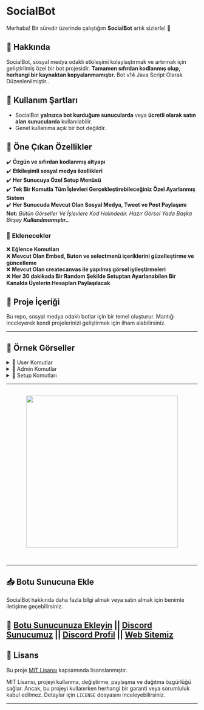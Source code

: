 # **SocialBot**  

Merhaba! Bir süredir üzerinde çalıştığım **SocialBot** artık sizlerle! 🎉  

## 📌 **Hakkında**  
SocialBot, sosyal medya odaklı etkileşimi kolaylaştırmak ve artırmak için geliştirilmiş özel bir bot projesidir. **Tamamen sıfırdan kodlanmış olup, herhangi bir kaynaktan kopyalanmamıştır.**  Bot v14 Java Script Olarak Düzenlenilmiştir..

## 📜 **Kullanım Şartları**  
- SocialBot **yalnızca bot kurduğum sunucularda** veya **ücretli olarak satın alan sunucularda** kullanılabilir.  
- Genel kullanıma açık bir bot değildir.  

## 🚀 **Öne Çıkan Özellikler**  
✔️ **Özgün ve sıfırdan kodlanmış altyapı**  
✔️ **Etkileşimli sosyal medya özellikleri**  
✔️ **Her Sunucuya Özel Setup Menüsü**  
✔️ **Tek Bir Komutla Tüm İşlevleri Gerçekleştirebileceğiniz Özel Ayarlanmış Sistem**  
✔️ **Her Sunucuda Mevcut Olan Sosyal Medya, Tweet ve Post Paylaşımı**  
**Not:** *Bütün Görseller Ve İşlevlere Kod Halindedir. Hazır Görsel Yada Başka Birşey **Kullanılmamıştır..*** 

### 📌 **Eklenecekler**
❌ **Eğlence Komutları**  
❌ **Mevcut Olan Embed, Buton ve selectmenü içeriklerini güzelleştirme ve güncelleme**  
❌ **Mevcut Olan createcanvas ile yapılmış görsel iyileştirmeleri**  
❌ **Her 30 dakikada Bir Random Şekilde Setuptan Ayarlanabilen Bir Kanalda Üyelerin Hesapları Paylaşılacak** 

## 📂 **Proje İçeriği**  
Bu repo, sosyal medya odaklı botlar için bir temel oluşturur. Mantığı inceleyerek kendi projelerinizi geliştirmek için ilham alabilirsiniz.  

---

## 📸 **Örnek Görseller**  

<details>
  <summary>📌 User Komutlar</summary>
  
![image](https://github.com/user-attachments/assets/7b917569-0c0a-4b21-88fc-57efd0746f40)
![image](https://github.com/user-attachments/assets/ee9ef3f3-0adf-4dee-8ab0-7d5fd2155bef)
![image](https://github.com/user-attachments/assets/d20f7983-a214-43b3-af94-9cea4cd888da)

Tek Bir Komutla Tüm İşlevleri Gerçekleştirebiliyorsunuz..( Hem Görsel Hemde Butonlar Anlık Değişime Uğruyorlar.. )

![image](https://github.com/user-attachments/assets/016e2cc9-58c1-4811-988c-11739d187cbb)
![image](https://github.com/user-attachments/assets/c90605b9-8cdb-4d15-911d-2bf686f1f767)


![image](https://github.com/user-attachments/assets/8d95c174-b8a0-4f57-b2f8-fd0f59915353)
![image](https://github.com/user-attachments/assets/ce5a6d4e-839f-445a-8ac7-3a98bdc26303)
![image](https://github.com/user-attachments/assets/011826c0-8cfe-4947-8402-5cdeb75a0a13)

Üyenin Bulunduğu Sunucularda Eğer Botumuz Bulunuyorsa O Sunucuların Hepsinde Post Paylaşımı Mevcut Oluyor Ve Bununla Da Tüm Sunucularda Gözüken Postunuz ve Hesabınız Gözüküyor..


</details>

<details>
  <summary>📌 Admin Komutlar</summary>

![image](https://github.com/user-attachments/assets/abd2aa65-8eb6-40e6-8325-cbdc83912969)
![image](https://github.com/user-attachments/assets/c4933098-2ee5-45d7-8f2b-504e044981d9)
![image](https://github.com/user-attachments/assets/596ca619-8599-43b1-8d72-4891dbcf824b)
![image](https://github.com/user-attachments/assets/7d641616-4f33-41f2-9247-0d83b5b9c306)


</details>

<details>
  <summary>📌 Setup Komutları</summary>

![image](https://github.com/user-attachments/assets/ee0fc231-89b2-408b-927b-2a7891a6234e)
![image](https://github.com/user-attachments/assets/4157b1dc-909a-4cae-8345-1e08ba937673)
![image](https://github.com/user-attachments/assets/2918be69-b9a2-459e-a5c9-2ad4d196ecc1)
![image](https://github.com/user-attachments/assets/c64986f3-3611-4205-ac04-13501b7031dc)
![image](https://github.com/user-attachments/assets/225e4f31-672c-4ad9-a1a4-21142faa1ff1)


![image](https://github.com/user-attachments/assets/8972ae05-0a4c-4b8d-be49-7c8df3cd0ea7)
 

</details>

---

<h2 align="center">
 <a href="https://discord.com/users/332973153531985930"><img  width="400px" src="https://lanyard.kyrie25.me/api/332973153531985930?showBanner=animated&waveColor=transparent&bannerFilter=brightness(0.8)%20blur(2px)"></a>
<br> </br>

---

## 📥 **Botu Sunucuna Ekle**  
SocialBot hakkında daha fazla bilgi almak veya satın almak için benimle iletişime geçebilirsiniz.  

🔗 **[Botu Sunucunuza Ekleyin](https://discord.com/oauth2/authorize?client_id=1340783408539893950)** || [Discord Sunucumuz](https://discord.gg/junior) || [Discord Profil](https://discord.com/users/332973153531985930) || [Web Sitemiz](https://juniordev.com.tr)
---

## 📜 **Lisans**  
Bu proje [MIT Lisansı](https://opensource.org/licenses/MIT) kapsamında lisanslanmıştır.  

MIT Lisansı, projeyi kullanma, değiştirme, paylaşma ve dağıtma özgürlüğü sağlar. Ancak, bu projeyi kullanırken herhangi bir garanti veya sorumluluk kabul edilmez. Detaylar için `LICENSE` dosyasını inceleyebilirsiniz.  

---
